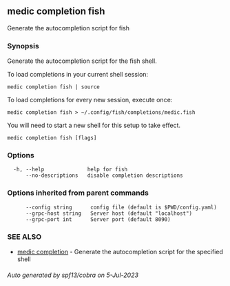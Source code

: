 ## medic completion fish

Generate the autocompletion script for fish

### Synopsis

Generate the autocompletion script for the fish shell.

To load completions in your current shell session:

	medic completion fish | source

To load completions for every new session, execute once:

	medic completion fish > ~/.config/fish/completions/medic.fish

You will need to start a new shell for this setup to take effect.


```
medic completion fish [flags]
```

### Options

```
  -h, --help              help for fish
      --no-descriptions   disable completion descriptions
```

### Options inherited from parent commands

```
      --config string      config file (default is $PWD/config.yaml)
      --grpc-host string   Server host (default "localhost")
      --grpc-port int      Server port (default 8090)
```

### SEE ALSO

* [medic completion](medic_completion.md)	 - Generate the autocompletion script for the specified shell

###### Auto generated by spf13/cobra on 5-Jul-2023
